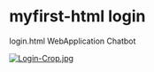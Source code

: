 # myfirst-html login
login.html WebApplication Chatbot

[![Login-Crop.jpg](https://i.postimg.cc/0NpdXNmJ/Login-Crop.jpg)](https://postimg.cc/1g3qfsv9)
